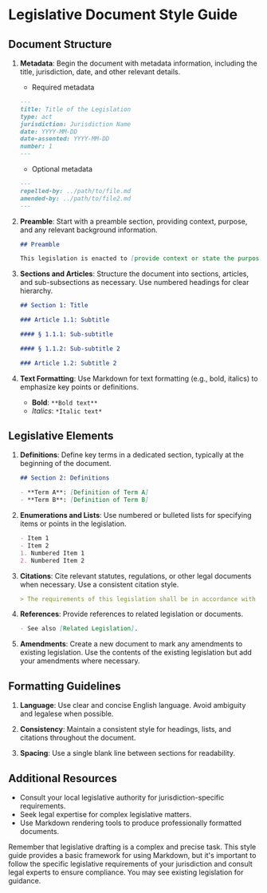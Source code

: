 # Legislative Document Style Guide

## Document Structure

1. **Metadata**: Begin the document with metadata information, including the title, jurisdiction, date, and other relevant details.

    * Required metadata

    ```markdown
    ---
    title: Title of the Legislation
    type: act
    jurisdiction: Jurisdiction Name
    date: YYYY-MM-DD
    date-assented: YYYY-MM-DD
    number: 1
    ---
    ```

    * Optional metadata

    ```markdown
    ---
    repelled-by: ../path/to/file.md
    amended-by: ../path/to/file2.md
    ---
    ```

2. **Preamble**: Start with a preamble section, providing context, purpose, and any relevant background information.

    ```markdown
    ## Preamble

    This legislation is enacted to [provide context or state the purpose].
    ```

3. **Sections and Articles**: Structure the document into sections, articles, and sub-subsections as necessary. Use numbered headings for clear hierarchy.

    ```markdown
    ## Section 1: Title

    ### Article 1.1: Subtitle

    #### § 1.1.1: Sub-subtitle

    #### § 1.1.2: Sub-subtitle 2

    ### Article 1.2: Subtitle 2
    ```

4. **Text Formatting**: Use Markdown for text formatting (e.g., bold, italics) to emphasize key points or definitions.

    * **Bold**: `**Bold text**`
    * *Italics*: `*Italic text*`

## Legislative Elements

1. **Definitions**: Define key terms in a dedicated section, typically at the beginning of the document.

    ```markdown
    ## Section 2: Definitions

    - **Term A**: [Definition of Term A]
    - **Term B**: [Definition of Term B]
    ```

2. **Enumerations and Lists**: Use numbered or bulleted lists for specifying items or points in the legislation.

    ```markdown
    - Item 1
    - Item 2
    1. Numbered Item 1
    2. Numbered Item 2
    ```

3. **Citations**: Cite relevant statutes, regulations, or other legal documents when necessary. Use a consistent citation style.

    ```markdown
    > The requirements of this legislation shall be in accordance with [Citation].
    ```

4. **References**: Provide references to related legislation or documents.

    ```markdown
    - See also [Related Legislation].
    ```

5. **Amendments**: Create a new document to mark any amendments to existing legislation. Use the contents of the existing legislation but add your amendments where necessary.

## Formatting Guidelines

1. **Language**: Use clear and concise English language. Avoid ambiguity and legalese when possible.

2. **Consistency**: Maintain a consistent style for headings, lists, and citations throughout the document.

3. **Spacing**: Use a single blank line between sections for readability.

## Additional Resources

* Consult your local legislative authority for jurisdiction-specific requirements.
* Seek legal expertise for complex legislative matters.
* Use Markdown rendering tools to produce professionally formatted documents.

Remember that legislative drafting is a complex and precise task. This style guide provides a basic framework for using Markdown, but it's important to follow the specific legislative requirements of your jurisdiction and consult legal experts to ensure compliance. You may see existing legislation for guidance.
